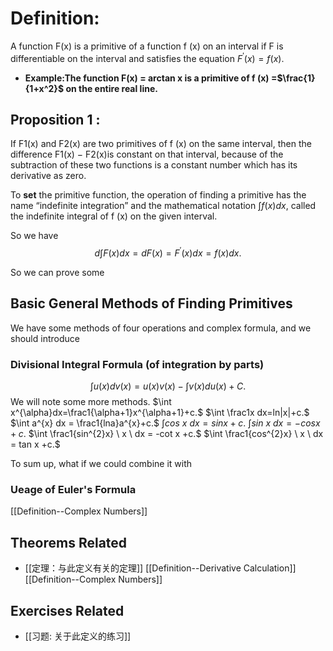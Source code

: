 # Definition:
A function F(x) is a primitive of a function f (x) on an interval if F is differentiable on the interval and satisfies the equation $F^{\prime}(x)=f(x).$
 - **Example:The function F(x) = arctan x is a primitive of f (x) =$\frac{1}{1+x^2}$ on the entire real line.**
## Proposition 1 :
If F1(x) and F2(x) are two primitives of f (x) on the same interval, then the difference F1(x) − F2(x)is constant on that interval, because of the subtraction of these two functions is a constant number which has its derivative as zero.

To **set** the primitive function, the operation of finding a primitive has the name “indefinite integration” and the mathematical notation $\int f(x)dx$,  called the indefinite integral of f (x) on the given interval. 

So we have
$$d \int F(x)dx = dF(x) = F^{\prime}(x)dx = f(x)dx.$$

So we can prove some
## Basic General Methods of Finding Primitives

We have some methods of four operations and complex formula, and we should introduce
### Divisional Integral Formula (of integration by parts)
$$\int u(x)dv(x) = u(x)v(x)-\int v(x)du(x) + C.$$
We will note some more methods.
$\int x^{\alpha}dx=\frac1{\alpha+1}x^{\alpha+1}+c.$
$\int \frac1x dx=ln|x|+c.$
$\int a^{x} dx = \frac1{lna}a^{x}+c.$
$\int cos \ x \ dx = sin x +c.$
$\int sin \ x \ dx = -cos x +c.$
$\int \frac1{sin^{2}x} \ x \ dx = -cot x +c.$
$\int \frac1{cos^{2}x} \ x \ dx = tan x +c.$

To sum up, what if we could combine it with
### Ueage of Euler's Formula
[[Definition--Complex Numbers]]


## Theorems Related
- [[定理：与此定义有关的定理]]
[[Definition--Derivative Calculation]]
[[Definition--Complex Numbers]]
## Exercises Related
- [[习题: 关于此定义的练习]]
